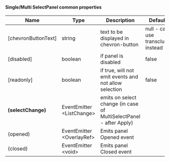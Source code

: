 
#### Single/Multi SelectPanel common properties
Name | Type | Description | Default
--- | --- | --- | ---
[chevronButtonText] | string | text to be displayed in chevron-button | null - can use transclude instead
[disabled] | boolean | if panel is disabled | false
[readonly] | boolean | if true, will not emit events and not allow selection | false
**(selectChange)** | EventEmitter<wbr>&lt;ListChange&gt; | emits on select change (in case of MultiSelectPanel - after Apply) | &nbsp;
(opened) | EventEmitter<wbr>&lt;OverlayRef&gt; | Emits panel Opened event | &nbsp;
(closed) | EventEmitter<wbr>&lt;void&gt; | Emits panel Closed event | &nbsp;

